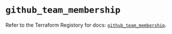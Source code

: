 # `github_team_membership`

Refer to the Terraform Registory for docs: [`github_team_membership`](https://registry.terraform.io/providers/integrations/github/5.43.0/docs/resources/team_membership).
